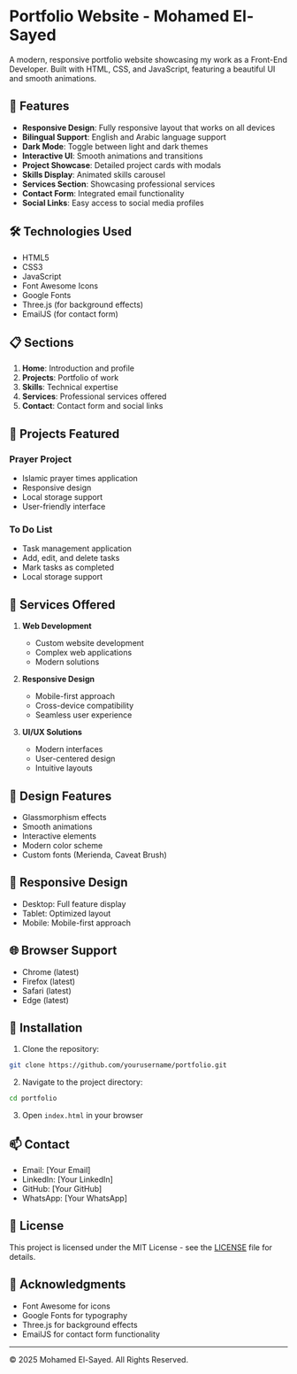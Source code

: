 <!-- @format -->

# Portfolio Website - Mohamed El-Sayed

A modern, responsive portfolio website showcasing my work as a Front-End Developer. Built with HTML, CSS, and JavaScript, featuring a beautiful UI and smooth animations.

## 🌟 Features

-   **Responsive Design**: Fully responsive layout that works on all devices
-   **Bilingual Support**: English and Arabic language support
-   **Dark Mode**: Toggle between light and dark themes
-   **Interactive UI**: Smooth animations and transitions
-   **Project Showcase**: Detailed project cards with modals
-   **Skills Display**: Animated skills carousel
-   **Services Section**: Showcasing professional services
-   **Contact Form**: Integrated email functionality
-   **Social Links**: Easy access to social media profiles

## 🛠️ Technologies Used

-   HTML5
-   CSS3
-   JavaScript
-   Font Awesome Icons
-   Google Fonts
-   Three.js (for background effects)
-   EmailJS (for contact form)

## 📋 Sections

1. **Home**: Introduction and profile
2. **Projects**: Portfolio of work
3. **Skills**: Technical expertise
4. **Services**: Professional services offered
5. **Contact**: Contact form and social links

## 🚀 Projects Featured

### Prayer Project

-   Islamic prayer times application
-   Responsive design
-   Local storage support
-   User-friendly interface

### To Do List

-   Task management application
-   Add, edit, and delete tasks
-   Mark tasks as completed
-   Local storage support

## 💼 Services Offered

1. **Web Development**

    - Custom website development
    - Complex web applications
    - Modern solutions

2. **Responsive Design**

    - Mobile-first approach
    - Cross-device compatibility
    - Seamless user experience

3. **UI/UX Solutions**
    - Modern interfaces
    - User-centered design
    - Intuitive layouts

## 🎨 Design Features

-   Glassmorphism effects
-   Smooth animations
-   Interactive elements
-   Modern color scheme
-   Custom fonts (Merienda, Caveat Brush)

## 📱 Responsive Design

-   Desktop: Full feature display
-   Tablet: Optimized layout
-   Mobile: Mobile-first approach

## 🌐 Browser Support

-   Chrome (latest)
-   Firefox (latest)
-   Safari (latest)
-   Edge (latest)

## 🔧 Installation

1. Clone the repository:

```bash
git clone https://github.com/yourusername/portfolio.git
```

2. Navigate to the project directory:

```bash
cd portfolio
```

3. Open `index.html` in your browser

## 📫 Contact

-   Email: [Your Email]
-   LinkedIn: [Your LinkedIn]
-   GitHub: [Your GitHub]
-   WhatsApp: [Your WhatsApp]

## 📄 License

This project is licensed under the MIT License - see the [LICENSE](LICENSE) file for details.

## 🙏 Acknowledgments

-   Font Awesome for icons
-   Google Fonts for typography
-   Three.js for background effects
-   EmailJS for contact form functionality

---

© 2025 Mohamed El-Sayed. All Rights Reserved.
